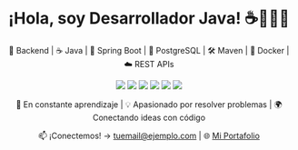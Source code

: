 

<h1 align="center">¡Hola, soy Desarrollador Java! ☕👨‍💻✨</h1>

<p align="center">
  🚀 Backend | ☕ Java | 🔧 Spring Boot | 🐘 PostgreSQL | 🛠️ Maven | 🐳 Docker | ☁️ REST APIs
</p>

<p align="center">
  <img src="https://img.shields.io/badge/Java-ED8B00?style=for-the-badge&logo=java&logoColor=white" />
  <img src="https://img.shields.io/badge/Spring_Boot-6DB33F?style=for-the-badge&logo=spring-boot&logoColor=white" />
  <img src="https://img.shields.io/badge/PostgreSQL-316192?style=for-the-badge&logo=postgresql&logoColor=white" />
  <img src="https://img.shields.io/badge/Maven-C71A36?style=for-the-badge&logo=apache-maven&logoColor=white" />
  <img src="https://img.shields.io/badge/Docker-2496ED?style=for-the-badge&logo=docker&logoColor=white" />
  <img src="https://img.shields.io/badge/Git-F05032?style=for-the-badge&logo=git&logoColor=white" />
</p>

<p align="center">
  🎯 En constante aprendizaje | 💡 Apasionado por resolver problemas | 🌍 Conectando ideas con código
</p>

<p align="center">
  📫 ¡Conectemos! → <a href="mailto:tuemail@ejemplo.com">tuemail@ejemplo.com</a> | 🌐 <a href="https://tusitio.com">Mi Portafolio</a>
</p>
